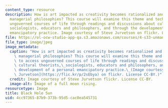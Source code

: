 ```yaml
---
content_type: resource
description: How is art impacted as creativity becomes rationalized and absorbed by
  managerial philosophies? This course will examine this theme and techniques to access
  ungoverned courses of life through readings and discussions about cultural theorists,
  sociologists, educators and philosophers, and through the development of a personal
  emancipatory practice. Image courtesy of Steve Jurvetson on flickr. License CC-BY.
file: https://ol-ocw-studio-app-qa.s3.amazonaws.com/courses/4-s33-unmanageability-pathless-realities-and-approaches-spring-2015/4cc9736587b9373b95d5cac0ea545731_4-s33s15.jpg
file_type: image/jpeg
image_metadata:
  caption: "How is art impacted as creativity becomes rationalized and absorbed by\
    \ managerial philosophies? This course will examine this theme and techniques\
    \ to access ungoverned courses of life through readings and discussions about\
    \ cultural theorists,\_sociologists, educators and philosophers, and through the\
    \ development of a personal emancipatory practice.\_(Image courtesy of [Steve\
    \ Jurvetson](https://flic.kr/p/2sEbya) on flickr. License CC-BY.)"
  credit: Image courtesy of Steve Jurvetson flickr. License CC-BY.
  image-alt: Image of a full moon rising.
resourcetype: Image
title: Black Hole Sun
uid: 4cc97365-87b9-373b-95d5-cac0ea545731
---
```

